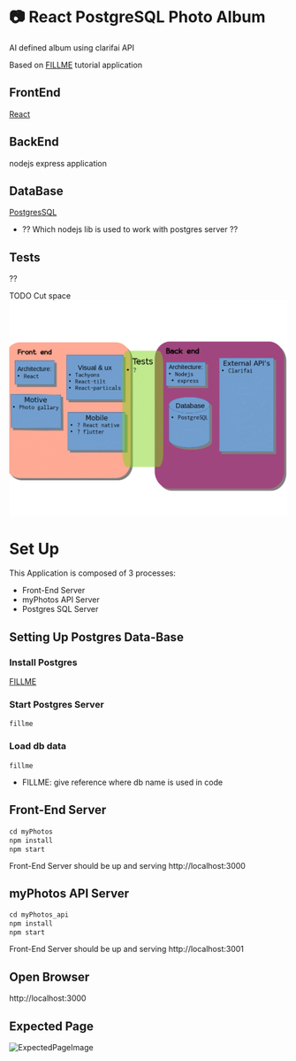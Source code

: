 # 📷 React PostgreSQL Photo Album 
AI defined album using clarifai API

Based on [FILLME](https://www.fillme/) tutorial application
## FrontEnd
[React](https://www.fillme/)
## BackEnd
nodejs express application
## DataBase
[PostgresSQL](https://www.fillme/)
- ?? Which nodejs lib is used to work with postgres server ??
## Tests
??

TODO Cut space 
![tech flow](./photo_gallery_flow.gif)
# Set Up
This Application is composed of 3 processes:
- Front-End Server
- myPhotos API Server
- Postgres SQL Server
## Setting Up Postgres Data-Base
### Install Postgres
[FILLME]()
### Start Postgres Server
    fillme
### Load db data
    fillme
- FILLME: give reference where db name is used in code
## Front-End Server
    cd myPhotos
    npm install
    npm start
Front-End Server should be up and serving http://localhost:3000
## myPhotos API Server
    cd myPhotos_api
    npm install
    npm start
Front-End Server should be up and serving http://localhost:3001
## Open Browser
http://localhost:3000
## Expected Page
![ExpectedPageImage](fillme)

